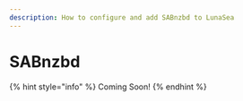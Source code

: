 ```yaml
---
description: How to configure and add SABnzbd to LunaSea
---
```


# SABnzbd

{% hint style="info" %}
Coming Soon!
{% endhint %}

